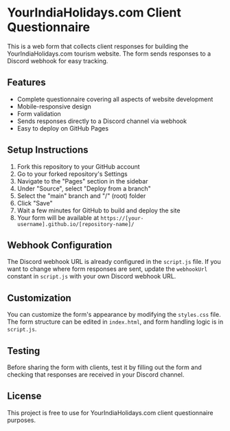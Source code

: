# YourIndiaHolidays.com Client Questionnaire

This is a web form that collects client responses for building the YourIndiaHolidays.com tourism website. The form sends responses to a Discord webhook for easy tracking.

## Features

- Complete questionnaire covering all aspects of website development
- Mobile-responsive design
- Form validation
- Sends responses directly to a Discord channel via webhook
- Easy to deploy on GitHub Pages

## Setup Instructions

1. Fork this repository to your GitHub account
2. Go to your forked repository's Settings
3. Navigate to the "Pages" section in the sidebar
4. Under "Source", select "Deploy from a branch"
5. Select the "main" branch and "/" (root) folder
6. Click "Save"
7. Wait a few minutes for GitHub to build and deploy the site
8. Your form will be available at `https://[your-username].github.io/[repository-name]/`

## Webhook Configuration

The Discord webhook URL is already configured in the `script.js` file. If you want to change where form responses are sent, update the `webhookUrl` constant in `script.js` with your own Discord webhook URL.

## Customization

You can customize the form's appearance by modifying the `styles.css` file. The form structure can be edited in `index.html`, and form handling logic is in `script.js`.

## Testing

Before sharing the form with clients, test it by filling out the form and checking that responses are received in your Discord channel.

## License

This project is free to use for YourIndiaHolidays.com client questionnaire purposes. 
